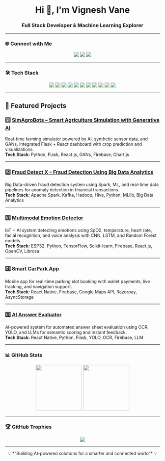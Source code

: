 <h1 align="center">Hi 👋, I'm Vignesh Vane</h1>
<h3 align="center">Full Stack Developer & Machine Learning Explorer</h3>

---

### 🌐 Connect with Me
<p align="center">
<a href="mailto:vvwork04@gmail.com"><img src="https://img.shields.io/badge/Gmail-D14836?logo=gmail&logoColor=white"></a>
<a href="https://github.com/Vignesh04011"><img src="https://img.shields.io/badge/GitHub-181717?logo=github&logoColor=white"></a>
<a href="https://www.linkedin.com/in/vignesh-vane-1423a2378/"><img src="https://img.shields.io/badge/LinkedIn-0077B5?logo=linkedin&logoColor=white"></a>
</p>

---

### 🛠 Tech Stack
<p align="center">
<img src="https://img.shields.io/badge/Python-3776AB?logo=python&logoColor=white">
<img src="https://img.shields.io/badge/Java-007396?logo=java&logoColor=white">
<img src="https://img.shields.io/badge/JavaScript-F7DF1E?logo=javascript&logoColor=black">
<img src="https://img.shields.io/badge/React_Native-20232A?logo=react&logoColor=61DAFB">
<img src="https://img.shields.io/badge/Node.js-339933?logo=node.js&logoColor=white">
<img src="https://img.shields.io/badge/Firebase-FFCA28?logo=firebase&logoColor=black">
<img src="https://img.shields.io/badge/TensorFlow-FF6F00?logo=tensorflow&logoColor=white">
<img src="https://img.shields.io/badge/scikit--learn-F7931E?logo=scikit-learn&logoColor=white">
<img src="https://img.shields.io/badge/HTML5-E34F26?logo=html5&logoColor=white">
<img src="https://img.shields.io/badge/CSS3-1572B6?logo=css3&logoColor=white">
<img src="https://img.shields.io/badge/Git-F05032?logo=git&logoColor=white">
</p>

---

## 🚀 Featured Projects

### 1️⃣ [SimAgroBots – Smart Agriculture Simulation with Generative AI](#)
Real-time farming simulator powered by AI, synthetic sensor data, and GANs. Integrated Flask + React dashboard with crop prediction and visualizations.  
**Tech Stack:** Python, Flask, React.js, GANs, Firebase, Chart.js

---

### 2️⃣ [Fraud Detect X – Fraud Detection Using Big Data Analytics](#)
Big Data-driven fraud detection system using Spark, ML, and real-time data pipelines for anomaly detection in financial transactions.  
**Tech Stack:** Apache Spark, Kafka, Hadoop, Hive, Python, MLlib, Big Data Analytics

---

### 3️⃣ [Multimodal Emotion Detector](#)
IoT + AI system detecting emotions using SpO2, temperature, heart rate, facial recognition, and voice analysis with CNN, LSTM, and Random Forest models.  
**Tech Stack:** ESP32, Python, TensorFlow, Scikit-learn, Firebase, React.js, OpenCV, Librosa

---

### 4️⃣ [Smart CarPark App](#)
Mobile app for real-time parking slot booking with wallet payments, live tracking, and navigation support.  
**Tech Stack:** React Native, Firebase, Google Maps API, Razorpay, AsyncStorage

---

### 5️⃣ [AI Answer Evaluator](#)
AI-powered system for automated answer sheet evaluation using OCR, YOLO, and LLMs for semantic scoring and instant feedback.  
**Tech Stack:** React Native, Python, Flask, YOLO, OCR, Firebase, LLM

---

### 📊 GitHub Stats
<p align="center">
<img src="https://github-readme-stats.vercel.app/api?username=Vignesh04011&show_icons=true&theme=radical" height="150"/>
<img src="https://github-readme-stats.vercel.app/api/top-langs/?username=Vignesh04011&layout=compact&theme=radical" height="150"/>
</p>

---

### 🏆 GitHub Trophies
<p align="center">
<img src="https://github-profile-trophy.vercel.app/?username=Vignesh04011&theme=radical&no-frame=true&margin-w=15">
</p>

---

<p align="center">💡 *"Building AI-powered solutions for a smarter and connected world"* 💡</p>
